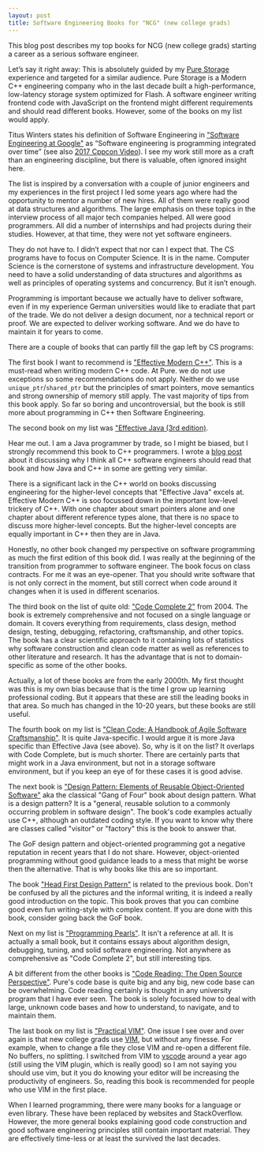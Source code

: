 ```yaml
---
layout: post
title: Software Engineering Books for "NCG" (new college grads)
---
```


This blog post describes my top books for NCG (new college grads) starting a career as a serious software engineer.

Let’s say it right away: This is absolutely guided by my [Pure Storage](https://www.purestorage.com) experience and targeted for a similar audience. Pure Storage is a Modern C++ engineering company who in the last decade built a high-performance, low-latency storage system optimized for Flash.
A software engineer writing frontend code with JavaScript on the frontend might different requirements and should read different books.
However, some of the books on my list would apply.

Titus Winters states his definition of Software Engineering in ["Software Engineering at Google"](https://www.oreilly.com/library/view/software-engineering-at/9781492082781/) as “Software engineering is programming integrated over time” (see also [2017 Cppcon Video](https://www.youtube.com/watch?v=tISy7EJQPzI)).
I see my work still more as a craft than an engineering discipline, but there is valuable, often ignored insight here.

The list is inspired by a conversation with a couple of junior engineers and my experiences in the first project I led some years ago where had the opportunity to mentor a number of new hires.
All of them were really good at data structures and algorithms.
The large emphasis on these topics in the interview process of all major tech companies helped.
All were good programmers.
All did a number of internships and had projects during their studies.
However, at that time, they were not yet software engineers.

They do not have to.
I didn’t expect that nor can I expect that.
The CS programs have to focus on Computer Science.
It is in the name.
Computer Science is the cornerstone of systems and infrastructure development.
You need to have a solid understanding of data structures and algorithms as well as principles of operating systems and concurrency.
But it isn’t enough.

Programming is important because we actually have to deliver software, even if in my experience German universities would like to eradiate that part of the trade.
We do not deliver a design document, nor a technical report or proof.
We are expected to deliver working software.
And we do have to maintain it for years to come.

There are a couple of books that can partly fill the gap left by CS programs:
 
The first book I want to recommend is ["Effective Modern C++"](http://shop.oreilly.com/product/0636920033707.do).
This is a must-read when writing modern C++ code.
At Pure. we do not use exceptions so some recommendations do not apply.
Neither do we use `unique_ptr`/`shared_ptr` but the principles of smart pointers, move semantics and strong ownership of memory still apply.
The vast majority of tips from this book apply.
So far so boring and uncontroversial, but the book is still more about programming in C++ then Software Engineering.

The second book on my list was ["Effective Java (3rd edition)](https://www.pearson.com/us/higher-education/program/Bloch-Effective-Java-3rd-Edition/PGM1763855.html).

Hear me out. I am a Java programmer by trade, so I might be biased, but I strongly recommend this book to C++ programmers. I wrote a [blog post](https://dmeister.github.io/blog/2020/05/25/effective-java/) about it discussing why I think all C++ software engineers should read that book and how Java and C++ in some are getting very similar.

There is a significant lack in the C++ world on books discussing engineering for the higher-level concepts that "Effective Java" excels at.
Effective Modern C++ is soo focussed down in the important low-level trickery of C++.
With one chapter about smart pointers alone and one chapter about different reference types alone, that there is no space to discuss more higher-level concepts.
But the higher-level concepts are equally important in C++ then they are in Java.

Honestly, no other book changed my perspective on software programming as much the first edition of this book did.
I was really at the beginning of the transition from programmer to software engineer.
The book focus on class contracts.
For me it was an eye-opener.
That you should write software that is not only correct in the moment, but still correct when code around it changes when it is used in different scenarios.

The third book on the list of quite old: ["Code Complete 2"](https://stevemcconnell.com/books/) from 2004.
The book is extremely comprehensive and not focused on a single language or domain.
It covers everything from requirements, class design, method design, testing, debugging, refactoring, craftsmanship, and other topics.
The book has a clear scientific approach to it containing lots of statistics why software construction and clean code matter as well as references to other literature and research.
It has the advantage that is not to domain-specific as some of the other books.

Actually, a lot of these books are from the early 2000th.
My first thought was this is my own bias because that is the time I grow up learning professional coding.
But it appears that these are still the leading books in that area.
So much has changed in the 10-20 years, but these books are still useful.

The fourth book on my list is ["Clean Code: A Handbook of Agile Software Craftsmanship"](https://www.oreilly.com/library/view/clean-code-a/9780136083238/).
It is quite Java-specific.
I would argue it is more Java specific than Effective Java (see above).
So, why is it on the list? It overlaps with Code Complete, but is much shorter.
There are certainly parts that might work in a Java environment, but not in a storage software environment, but if you keep an eye of for these cases it is good advise.

The next book is ["Design Pattern: Elements of Reusable Object-Oriented Software"](https://www.oreilly.com/library/view/clean-code-a/9780136083238/) aka the classical "Gang of Four" book about design pattern.
What is a design pattern?
It is a "general, reusable solution to a commonly occurring problem in software design".
The book's code examples actually use C++, although an outdated coding style.
If you want to know why there are classes called "visitor" or "factory" this is the book to answer that.

The GoF design pattern and object-oriented programming got a negative reputation in recent years that I do not share.
However, object-oriented programming without good guidance leads to a mess that might be worse then the alternative.
That is why books like this are so important.

The book ["Head First Design Pattern"](https://www.oreilly.com/library/view/head-first-design/0596007124/) is related to the previous book.
Don't be confused by all the pictures and the informal writing, it is indeed a really good introduction on the topic.
This book proves that you can combine good even fun writing-style with complex content. If you are done with this book, consider going back the GoF book.

Next on my list is ["Programming Pearls"](https://www.amazon.com/Programming-Pearls-2nd-Jon-Bentley/dp/0201657880). It isn't a reference at all. It is actually a small book, but it contains essays about algorithm design, debugging, tuning, and solid software engineering. Not anywhere as comprehensive as "Code Complete 2", but still interesting tips.

A bit different from the other books is ["Code Reading: The Open Source Perspective"](https://www.amazon.com/Code-Reading-Open-Source-Perspective/dp/0201799405).
Pure's code base is quite big and any big, new code base can be overwhelming.
Code reading certainly is thought in any university program that I have ever seen.
The book is solely focussed how to deal with large, unknown code bases and how to understand, to navigate, and to maintain them.

The last book on my list is ["Practical VIM"](https://pragprog.com/titles/dnvim2/practical-vim-second-edition/).
One issue I see over and over again is that new college grads use [VIM](https://www.vim.org/), but without any finesse.
For example, when to change a file they close VIM and re-open a different file.
No buffers, no splitting.
I switched from VIM to [vscode](https://code.visualstudio.com/) around a year ago (still using the VIM plugin, which is really good) so I am not saying you should use vim, but it you do knowing your editor will be increasing the productivity of engineers.
So, reading this book is recommended for people who use VIM in the first place.

When I learned programming, there were many books for a language or even library.
These have been replaced by websites and StackOverflow.
However, the more general books explaining good code construction and good software engineering
principles still contain important material.
They are effectively time-less or at least the survived the last decades.
